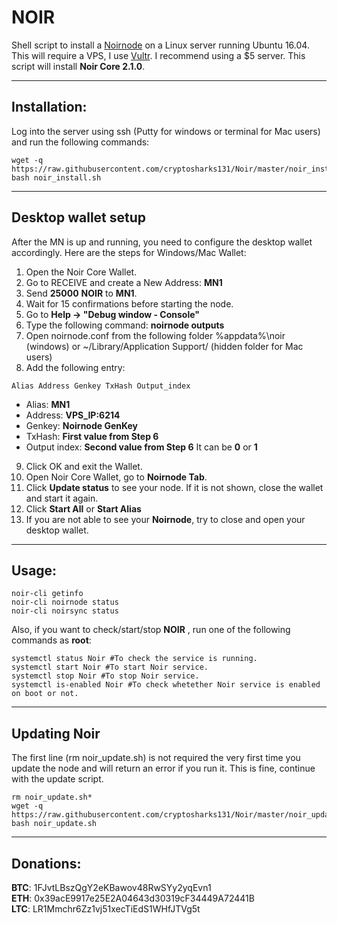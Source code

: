 # NOIR
Shell script to install a [Noirnode](https://noirofficial.org/) on a Linux server running Ubuntu 16.04.  
This will require a VPS, I use [Vultr](https://www.vultr.com/?ref=7310394).  I recommend using a $5 server.
This script will install **Noir Core 2.1.0**.
***

## Installation:
Log into the server using ssh (Putty for windows or terminal for Mac users) and run the following commands:
```
wget -q https://raw.githubusercontent.com/cryptosharks131/Noir/master/noir_install.sh
bash noir_install.sh
```
***

## Desktop wallet setup

After the MN is up and running, you need to configure the desktop wallet accordingly. Here are the steps for Windows/Mac Wallet:
1. Open the Noir Core Wallet.
2. Go to RECEIVE and create a New Address: **MN1**
3. Send **25000** **NOIR** to **MN1**.
4. Wait for 15 confirmations before starting the node.
5. Go to **Help -> "Debug window - Console"**
6. Type the following command: **noirnode outputs**
7. Open noirnode.conf from the following folder %appdata%\noir (windows) or ~/Library/Application Support/ (hidden folder for Mac users)
8. Add the following entry:
```
Alias Address Genkey TxHash Output_index
```
* Alias: **MN1**
* Address: **VPS_IP:6214**
* Genkey: **Noirnode GenKey**
* TxHash: **First value from Step 6** 
* Output index:  **Second value from Step 6** It can be **0** or **1**
9. Click OK and exit the Wallet.
10. Open Noir Core Wallet, go to **Noirnode Tab**.
11. Click **Update status** to see your node. If it is not shown, close the wallet and start it again.
10. Click **Start All** or **Start Alias**
11. If you are not able to see your **Noirnode**, try to close and open your desktop wallet.
***

## Usage:
```
noir-cli getinfo
noir-cli noirnode status
noir-cli noirsync status
```
Also, if you want to check/start/stop **NOIR** , run one of the following commands as **root**:
```
systemctl status Noir #To check the service is running.
systemctl start Noir #To start Noir service.
systemctl stop Noir #To stop Noir service.
systemctl is-enabled Noir #To check whetether Noir service is enabled on boot or not.
```
***

## Updating Noir
The first line (rm noir_update.sh) is not required the very first time you update the node and will return an error if you run it.  This is fine, continue with the update script.
```
rm noir_update.sh*
wget -q https://raw.githubusercontent.com/cryptosharks131/Noir/master/noir_update.sh
bash noir_update.sh
```
***

## Donations:  
**BTC**: 1FJvtLBszQgY2eKBawov48RwSYy2yqEvn1  
**ETH**: 0x39acE9917e25E2A04643d30319cF34449A72441B  
**LTC**: LR1Mmchr6Zz1vj51xecTiEdS1WHfJTVg5t
